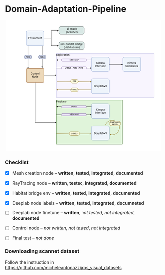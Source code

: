 # Domain-Adaptation-Pipeline
<p align="center">
  <img src="diagram.png" alt="System Diagram" width="500"/>
</p>

### Checklist
- [x] Mesh creation node – **written**, **tested**, **integrated**, **documented**
- [x] RayTracing node – **written**, **tested**, **integrated**, **documented**
- [x] Habitat bridge env – **written**, **tested**, **integrated**, **documented**
- [x] Deeplab node labels – **written**, **tested**, **integrated**, **documneted**
- [ ] Deeplab node finetune – **written**, _not tested_, _not integrated_, **documented**
- [ ] Control node – _not written_, _not tested_, _not integrated_
- [ ] Final test – _not done_


### Downloading scannet dataset
Follow the instruction in https://github.com/micheleantonazzi/ros_visual_datasets